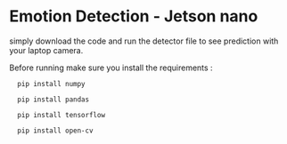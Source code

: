 # Emotion Detection - Jetson nano

  simply download the code and run the detector file to see prediction with your laptop camera.
  
  Before running make sure you install the requirements :

      pip install numpy
      
      pip install pandas
      
      pip install tensorflow
      
      pip install open-cv
